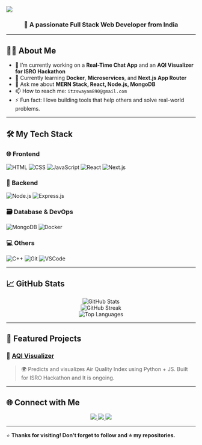 <!-- Banner -->
<img src="https://capsule-render.vercel.app/api?type=waving&color=0:00c6ff,100:0072ff&height=200&section=header&text=Hey,%20I'm%20Swayam!👋&fontSize=40&fontAlignY=35&fontColor=ffffff" />

<h3 align="center">🚀 A passionate Full Stack Web Developer from India</h3>

---

## 👨‍💻 About Me

- 🔭 I’m currently working on a **Real-Time Chat App** and an **AQI Visualizer for ISRO Hackathon**
- 🌱 Currently learning **Docker**, **Microservices**, and **Next.js App Router**
- 💬 Ask me about **MERN Stack, React, Node.js, MongoDB**
- 📫 How to reach me: `itzswayam890@gmail.com`
- ⚡ Fun fact: I love building tools that help others and solve real-world problems.

---

## 🛠️ My Tech Stack

### 🌐 Frontend
![HTML](https://img.shields.io/badge/HTML5-E34F26?style=for-the-badge&logo=html5&logoColor=white)
![CSS](https://img.shields.io/badge/CSS3-1572B6?style=for-the-badge&logo=css3&logoColor=white)
![JavaScript](https://img.shields.io/badge/JavaScript-F7DF1E?style=for-the-badge&logo=javascript&logoColor=black)
![React](https://img.shields.io/badge/React-20232A?style=for-the-badge&logo=react&logoColor=61DAFB)
![Next.js](https://img.shields.io/badge/Next.js-000000?style=for-the-badge&logo=nextdotjs&logoColor=white)

### 🧰 Backend
![Node.js](https://img.shields.io/badge/Node.js-339933?style=for-the-badge&logo=node.js&logoColor=white)
![Express.js](https://img.shields.io/badge/Express.js-000000?style=for-the-badge&logo=express&logoColor=white)

### 🗃️ Database & DevOps
![MongoDB](https://img.shields.io/badge/MongoDB-4EA94B?style=for-the-badge&logo=mongodb&logoColor=white)
![Docker](https://img.shields.io/badge/Docker-2496ED?style=for-the-badge&logo=docker&logoColor=white)

### 💻 Others
![C++](https://img.shields.io/badge/C++-00599C?style=for-the-badge&logo=c%2B%2B&logoColor=white)
![Git](https://img.shields.io/badge/Git-F05032?style=for-the-badge&logo=git&logoColor=white)
![VSCode](https://img.shields.io/badge/VSCode-007ACC?style=for-the-badge&logo=visualstudiocode&logoColor=white)

---

## 📈 GitHub Stats

<p align="center">
  <img src="https://github-readme-stats.vercel.app/api?username=Swayamz-123&show_icons=true&theme=tokyonight" alt="GitHub Stats" />
  <br />
  <img src="https://github-readme-streak-stats.herokuapp.com?username=Swayamz-123&theme=tokyonight" alt="GitHub Streak" />
  <br />
  <img src="https://github-readme-stats.vercel.app/api/top-langs/?username=Swayamz-123&layout=compact&theme=tokyonight" alt="Top Languages" />
</p>

---

## 📂 Featured Projects



### 🔹 [AQI Visualizer](https://github.com/your-username/aqi-forecast-app)
> 🌍 Predicts and visualizes Air Quality Index using Python + JS. Built for ISRO Hackathon and It is ongoing.



---


## 🌐 Connect with Me

<p align="center">
  <a href="mailto:itzswayam890@gmail.com" target="_blank">
    <img src="https://img.shields.io/badge/Gmail-D14836?style=for-the-badge&logo=gmail&logoColor=white" />
  </a>
  <a href="https://www.linkedin.com/in/swayam-agarwal-2b941b323" target="_blank">
    <img src="https://img.shields.io/badge/LinkedIn-0077B5?style=for-the-badge&logo=linkedin&logoColor=white" />
  </a>
  <a href="https://github.com/Swayamz-123" target="_blank">
    <img src="https://img.shields.io/badge/GitHub-181717?style=for-the-badge&logo=github&logoColor=white" />
  </a>
</p>

---

⭐ **Thanks for visiting! Don't forget to follow and ⭐️ my repositories.**
